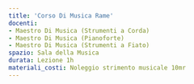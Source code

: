 ```yaml
---
title: 'Corso Di Musica Rame'
docenti:
- Maestro Di Musica (Strumenti a Corda)
- Maestro Di Musica (Pianoforte)
- Maestro Di Musica (Strumenti a Fiato)
spazio: Sala della Musica
durata: Lezione 1h
materiali_costi: Noleggio strimento musicale 10mr
---
```

